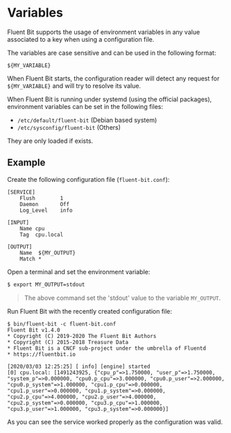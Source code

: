 # Variables

Fluent Bit supports the usage of environment variables in any value associated to a key when using a configuration file.

The variables are case sensitive and can be used in the following format:

```text
${MY_VARIABLE}
```

When Fluent Bit starts, the configuration reader will detect any request for `${MY_VARIABLE}` and will try to resolve its value.

When Fluent Bit is running under systemd (using the official packages), environment variables can be set in the following files:
* `/etc/default/fluent-bit` (Debian based system)
* `/etc/sysconfig/fluent-bit` (Others)

They are only loaded if exists.

## Example

Create the following configuration file \(`fluent-bit.conf`\):

```text
[SERVICE]
    Flush        1
    Daemon       Off
    Log_Level    info

[INPUT]
    Name cpu
    Tag  cpu.local

[OUTPUT]
    Name  ${MY_OUTPUT}
    Match *
```

Open a terminal and set the environment variable:

```bash
$ export MY_OUTPUT=stdout
```

> The above command set the 'stdout' value to the variable `MY_OUTPUT`.

Run Fluent Bit with the recently created configuration file:

```text
$ bin/fluent-bit -c fluent-bit.conf
Fluent Bit v1.4.0
* Copyright (C) 2019-2020 The Fluent Bit Authors
* Copyright (C) 2015-2018 Treasure Data
* Fluent Bit is a CNCF sub-project under the umbrella of Fluentd
* https://fluentbit.io

[2020/03/03 12:25:25] [ info] [engine] started
[0] cpu.local: [1491243925, {"cpu_p"=>1.750000, "user_p"=>1.750000, "system_p"=>0.000000, "cpu0.p_cpu"=>3.000000, "cpu0.p_user"=>2.000000, "cpu0.p_system"=>1.000000, "cpu1.p_cpu"=>0.000000, "cpu1.p_user"=>0.000000, "cpu1.p_system"=>0.000000, "cpu2.p_cpu"=>4.000000, "cpu2.p_user"=>4.000000, "cpu2.p_system"=>0.000000, "cpu3.p_cpu"=>1.000000, "cpu3.p_user"=>1.000000, "cpu3.p_system"=>0.000000}]
```

As you can see the service worked properly as the configuration was valid.

